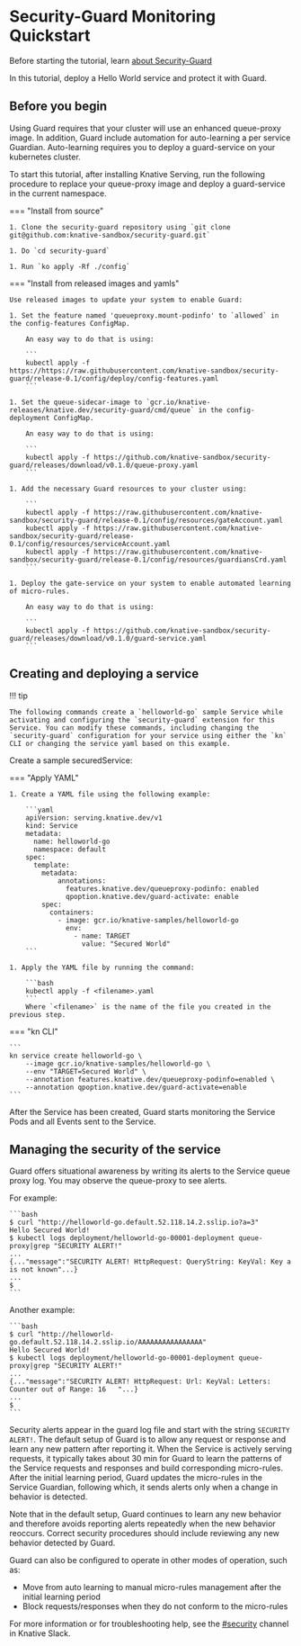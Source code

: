 # Security-Guard Monitoring Quickstart

Before starting the tutorial, learn [about Security-Guard](./security-guard-about.md)

In this tutorial, deploy a Hello World service and protect it with Guard.

## Before you begin

Using Guard requires that your cluster will use an enhanced queue-proxy image.
In addition, Guard include automation for auto-learning a per service Guardian. Auto-learning requires you to deploy a guard-service on your kubernetes cluster.

To start this tutorial, after installing Knative Serving, run the following procedure to replace your queue-proxy image and deploy a guard-service in the current namespace.

=== "Install from source"

    1. Clone the security-guard repository using `git clone git@github.com:knative-sandbox/security-guard.git`

    1. Do `cd security-guard`

    1. Run `ko apply -Rf ./config`

=== "Install from released images and yamls"

    Use released images to update your system to enable Guard:

    1. Set the feature named 'queueproxy.mount-podinfo' to `allowed` in the config-features ConfigMap. 
       
        An easy way to do that is using:

        ```
        kubectl apply -f https://https://raw.githubusercontent.com/knative-sandbox/security-guard/release-0.1/config/deploy/config-features.yaml
        ```

    1. Set the queue-sidecar-image to `gcr.io/knative-releases/knative.dev/security-guard/cmd/queue` in the config-deployment ConfigMap.

        An easy way to do that is using:
        
        ```
        kubectl apply -f https://github.com/knative-sandbox/security-guard/releases/download/v0.1.0/queue-proxy.yaml
        ```

    1. Add the necessary Guard resources to your cluster using:

        ```
        kubectl apply -f https://raw.githubusercontent.com/knative-sandbox/security-guard/release-0.1/config/resources/gateAccount.yaml
        kubectl apply -f https://raw.githubusercontent.com/knative-sandbox/security-guard/release-0.1/config/resources/serviceAccount.yaml
        kubectl apply -f https://raw.githubusercontent.com/knative-sandbox/security-guard/release-0.1/config/resources/guardiansCrd.yaml
        ```

    1. Deploy the gate-service on your system to enable automated learning of micro-rules.

        An easy way to do that is using:
        
        ```
        kubectl apply -f https://github.com/knative-sandbox/security-guard/releases/download/v0.1.0/guard-service.yaml
        ```

## Creating and deploying a service

!!! tip

    The following commands create a `helloworld-go` sample Service while activating and configuring the `security-guard` extension for this Service. You can modify these commands, including changing the `security-guard` configuration for your service using either the `kn` CLI or changing the service yaml based on this example.

Create a sample securedService:

=== "Apply YAML"

    1. Create a YAML file using the following example:

        ```yaml
        apiVersion: serving.knative.dev/v1
        kind: Service
        metadata:
          name: helloworld-go
          namespace: default
        spec:
          template:
            metadata:
                annotations:
                  features.knative.dev/queueproxy-podinfo: enabled
                  qpoption.knative.dev/guard-activate: enable
            spec:
              containers:
                - image: gcr.io/knative-samples/helloworld-go
                  env:
                    - name: TARGET
                      value: "Secured World"
        ```

    1. Apply the YAML file by running the command:

        ```bash
        kubectl apply -f <filename>.yaml
        ```
        Where `<filename>` is the name of the file you created in the previous step.

=== "kn CLI"

    ```
    kn service create helloworld-go \
        --image gcr.io/knative-samples/helloworld-go \
        --env "TARGET=Secured World" \
        --annotation features.knative.dev/queueproxy-podinfo=enabled \
        --annotation qpoption.knative.dev/guard-activate=enable
    ```

After the Service has been created, Guard starts monitoring the Service Pods and all Events sent to the Service.

## Managing the security of the service

Guard offers situational awareness by writing its alerts to the Service queue proxy log. You may observe the queue-proxy to see alerts.

For example:

    ```bash
    $ curl "http://helloworld-go.default.52.118.14.2.sslip.io?a=3"
    Hello Secured World!
    $ kubectl logs deployment/helloworld-go-00001-deployment queue-proxy|grep "SECURITY ALERT!"
    ...
    {..."message":"SECURITY ALERT! HttpRequest: QueryString: KeyVal: Key a is not known"...}
    ...
    $
    ```

Another example:

    ```bash
    $ curl "http://helloworld-go.default.52.118.14.2.sslip.io/AAAAAAAAAAAAAAAA"
    Hello Secured World!
    $ kubectl logs deployment/helloworld-go-00001-deployment queue-proxy|grep "SECURITY ALERT!"
    ...
    {..."message":"SECURITY ALERT! HttpRequest: Url: KeyVal: Letters: Counter out of Range: 16   "...}
    ...
    $
    ```

Security alerts appear in the guard log file and start with the string `SECURITY ALERT!`. The default setup of Guard is to allow any request or response and learn any new pattern after reporting it. When the Service is actively serving requests, it typically takes about 30 min for Guard to learn the patterns of the Service requests and responses and build corresponding micro-rules. After the initial learning period, Guard updates the micro-rules in the Service Guardian, following which, it sends alerts only when a change in behavior is detected.

Note that in the default setup, Guard continues to learn any new behavior and therefore avoids reporting alerts repeatedly when the new behavior reoccurs. Correct security procedures should include reviewing any new behavior detected by Guard.

Guard can also be configured to operate in other modes of operation, such as:

* Move from auto learning to manual micro-rules management after the initial learning period
* Block requests/responses when they do not conform to the micro-rules

For more information or for troubleshooting help, see the [#security](https://knative.slack.com/archives/CBYV1E0TG) channel in Knative Slack.
